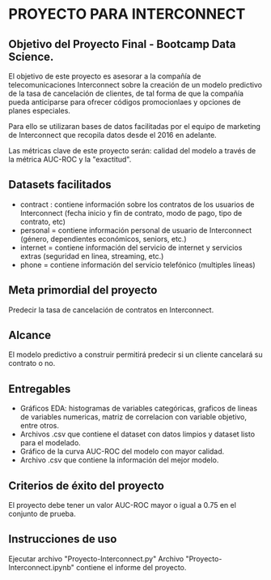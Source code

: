# PROYECTO PARA INTERCONNECT

## Objetivo del Proyecto Final - Bootcamp Data Science.

El objetivo de este proyecto es asesorar a la compañía de telecomunicaciones Interconnect sobre la creación de un modelo predictivo de la tasa de cancelación de clientes, de tal forma de que la compañía pueda anticiparse para ofrecer códigos promocionlaes y opciones de planes especiales. 

Para ello se utilizaran bases de datos facilitadas por el equipo de marketing de Interconnect que recopila datos desde el 2016 en adelante.

Las métricas clave de este proyecto serán: calidad del modelo a través de la métrica AUC-ROC y la "exactitud".

## Datasets facilitados

* contract : contiene información sobre los contratos de los usuarios de Interconnect (fecha inicio y fin de contrato, modo de pago, tipo de contrato, etc)
* personal = contiene información personal de usuario de Interconnect (género, dependientes económicos, seniors, etc.)
* internet = contiene información del servicio de internet y servicios extras (seguridad en linea, streaming, etc.)
* phone = contiene información del servicio telefónico (multiples líneas)

## Meta primordial del proyecto

Predecir la tasa de cancelación de contratos en Interconnect. 

## Alcance

El modelo predictivo a construir permitirá predecir si un cliente cancelará su contrato o no.

## Entregables

* Gráficos EDA: histogramas de variables categóricas, graficos de lineas de variables numericas, matriz de correlacion con variable objetivo, entre otros.
* Archivos .csv que contiene el dataset con datos limpios y dataset listo para el modelado.
* Gráfico de la curva AUC-ROC del modelo con mayor calidad.
* Archivo .csv que contiene la información del mejor modelo.

## Criterios de éxito del proyecto

El proyecto debe tener un valor AUC-ROC mayor o igual a 0.75 en el conjunto de prueba.

## Instrucciones de uso

Ejecutar archivo "Proyecto-Interconnect.py"
Archivo "Proyecto-Interconnect.ipynb" contiene el informe del proyecto.




